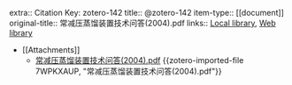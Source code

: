 extra:: Citation Key: zotero-142
title:: @zotero-142
item-type:: [[document]]
original-title:: 常减压蒸馏装置技术问答(2004).pdf
links:: [Local library](zotero://select/library/items/32SMDENL), [Web library](https://www.zotero.org/users/11618477/items/32SMDENL)

- [[Attachments]]
	- [常减压蒸馏装置技术问答(2004).pdf](zotero://select/library/items/7WPKXAUP) {{zotero-imported-file 7WPKXAUP, "常减压蒸馏装置技术问答(2004).pdf"}}